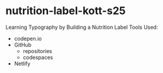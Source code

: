 # nutrition-label-kott-s25
Learning Typography by Building a Nutrition Label 
Tools Used:
 * codepen.io
 * GitHub
    * repositories
    * codespaces
* Netlify